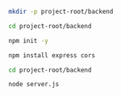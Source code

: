```bash
mkdir -p project-root/backend
```

```bash
cd project-root/backend
```

```bash
npm init -y
```

```bash
npm install express cors
```

```bash
cd project-root/backend
```

```bash
node server.js
```